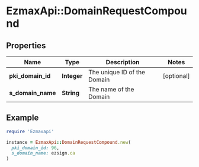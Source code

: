 # EzmaxApi::DomainRequestCompound

## Properties

| Name | Type | Description | Notes |
| ---- | ---- | ----------- | ----- |
| **pki_domain_id** | **Integer** | The unique ID of the Domain | [optional] |
| **s_domain_name** | **String** | The name of the Domain |  |

## Example

```ruby
require 'Ezmaxapi'

instance = EzmaxApi::DomainRequestCompound.new(
  pki_domain_id: 96,
  s_domain_name: ezsign.ca
)
```

